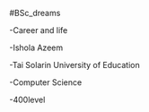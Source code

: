 #BSc_dreams

-Career and life

-Ishola Azeem

-Tai Solarin University of Education

-Computer Science

-400level
